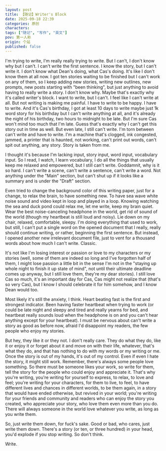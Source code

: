 ```yaml
---
layout: post
title: 【随记】Writer's Block
date: 2025-09-18 22:39
categories: 原创
characters: 
tags: ["随记", "写作", "英文"]
pov: 第一人称
origin: 个站
published: false
---
```


I'm trying to write, I'm really really trying to write. But I can't, I don't know why but I can't. I can't write the first sentence. I know the story, but I can't write it. I don't know what Dean's doing, what Cas's doing. It's like I don't know them at all now. I got ten stories waiting to be finished but I can't work on any of them, so I keep adding new stories, writing new outlines, new prompts, new posts starting with "been thinking", but just anything to avoid having to really write a story. I don't know why. Maybe that's exactly why it's called writer's block. I want to write, but I can't. I feel like I can't write at all. But not writing is making me painful. I have to write to be happy. I have to write. And it's Cas's birthday, I got at least 10 days to write maybe just 1k word story for his birthday but I can't write anything at all, and it's already the night of his birthday, two hours to midnight to be late. But I'm sure Cas won't mind too much that I'm late. Guess that's exactly why I can't get this story out in time as well. But even late, I still can't write. I'm torn between can't write and have to write. I'm a machine that's clogged, ink congested, jammed, a printer that is haunted, not working, can't print out words, can't spit out anything, any story. Story is taken from me.

I thought it's because I'm lacking input, story input, word input, vocabulary input. So I read, I watch, I learn vocabulary, I do all the things that usually keep me relaxed and empowered, but I still can't write. Goddamnit, why is it so hard. I can't write a scene, can't write a sentence, can't write a word. Not anything under the "Main" section, but can't shut up if it looks like a summary and is under the "Draft" section.

Even tried to change the background color of this writing paper, just for a change, to relax the brain, to have something new. To have sea wave white noise sound and video kept in loop and played in a loop. Knowing watching the sea and duck pond could relax me, let me write, keep my brain quiet. Wear the best noise-canceling headphone in the world, get rid of sound of the world (though my heartbeat is still loud and noisy). Lie down on my chair, relaxed, comfortable, sleepy. I'm doing everything that used to work, but still, I can't put a single word on the opened document that I really, really should continue writing, or rather, beginning the first sentence. But instead, I opened another new irrelevant document file, just to vent for a thousand words about how much I can't write. Classic.

It's not like I'm losing interest or passion or love to my characters or my stories (well, some of them are indeed so long and I've forgotten half of them, I might lose passion a little bit in the sense I'm not in the "staying up whole night to finish it up state of mind", not until their ultimate deadline comes up anyway, but I still love them, they're my dear stories). I still love Cas so much, it's an important day for Cas, Cas might not realize that (that's so very Cas), but I know I should celebrate it for him somehow, and I know Dean would too.

Most likely it's still the anxiety, I think. Heart beating fast is the first and strongest indicator. Been having faster heartbeat when trying to work (or could be late night and sleepy and tired and really yearns for bed, and heartbeat really sounds loud when the headphone is on and you can't hear anything except for your heartbeat). I must be nervous about can't write a story as good as before now, afraid I'd disappoint my readers, the few people who enjoy my stories.

But hey, they like it or they not. I don't really care. They do what they do, like it or enjoy it or forget about it and move on with their life, whatever, that's what they do, and that has nothing to do with my words or my writing or me. Once the story is out of my hands, it's out of my control. Even if even I hate the story, it might still work. Remember, there's always some people love something. So there must be someone likes your work, so write for them, tell the story for the people who could enjoy and appreciate it. That's why you're writing, you're writing for yourself to express, to relax, to love and feel; you're writing for your characters, for them to live, to feel, to have different lives and chances in different worlds, to be them again, in a story that would have ended otherwise, but revived in your world; you're writing for your friends and community and readers who can enjoy the story you created, who appreciate your story, who love them even more than you do. There will always someone in the world love whatever you write, as long as you write them.

So, just write them down, for fuck's sake. Good or bad, who cares, just write them down. There's a story (or ten, or three hundred) in your head, you'd explode if you stop writing. So don't think.

Write.
